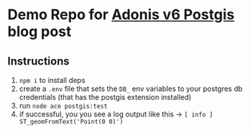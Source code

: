 # Demo Repo for [Adonis v6 Postgis](https://www.mattstrayer.com/posts/adonis-v6-postgis/) blog post


## Instructions

1. `npm i` to install deps
2. create a `.env` file that sets the `DB_` env variables to your postgres db credentials (that has the postgis extension installed)
3. run `node ace postgis:test`
4. if successful, you you see a log output like this -> `[ info ] ST_geomFromText('Point(0 0)')`

